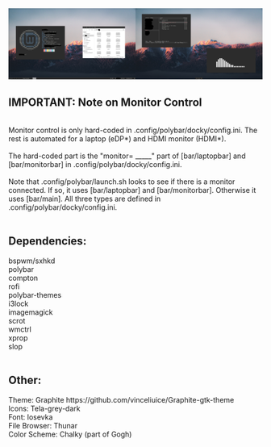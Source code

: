 <img src="screen.png" alt="Preview">

<h2>IMPORTANT: Note on Monitor Control</h2>
<br>
Monitor control is only hard-coded in .config/polybar/docky/config.ini. The rest is automated for a laptop (eDP*) and HDMI monitor (HDMI*).
<br>
<br>
The hard-coded part is the "monitor= _____" part of [bar/laptopbar] and [bar/monitorbar] in .config/polybar/docky/config.ini.
<br>
<br>
Note that .config/polybar/launch.sh looks to see if there is a monitor connected. If so, it uses [bar/laptopbar] and [bar/monitorbar]. Otherwise it uses [bar/main]. All three types are defined in .config/polybar/docky/config.ini.
<br>
<br>
<h2>Dependencies:</h2>
bspwm/sxhkd<br>
polybar<br>
compton<br>
rofi<br>
polybar-themes<br>
i3lock<br>
imagemagick<br>
scrot<br>
wmctrl<br>
xprop<br>
slop
<br>
<br>
<h2>Other:</h2>
Theme: Graphite https://github.com/vinceliuice/Graphite-gtk-theme<br>
Icons: Tela-grey-dark<br>
Font: Iosevka<br>
File Browser: Thunar<br>
Color Scheme: Chalky (part of Gogh)<br>


